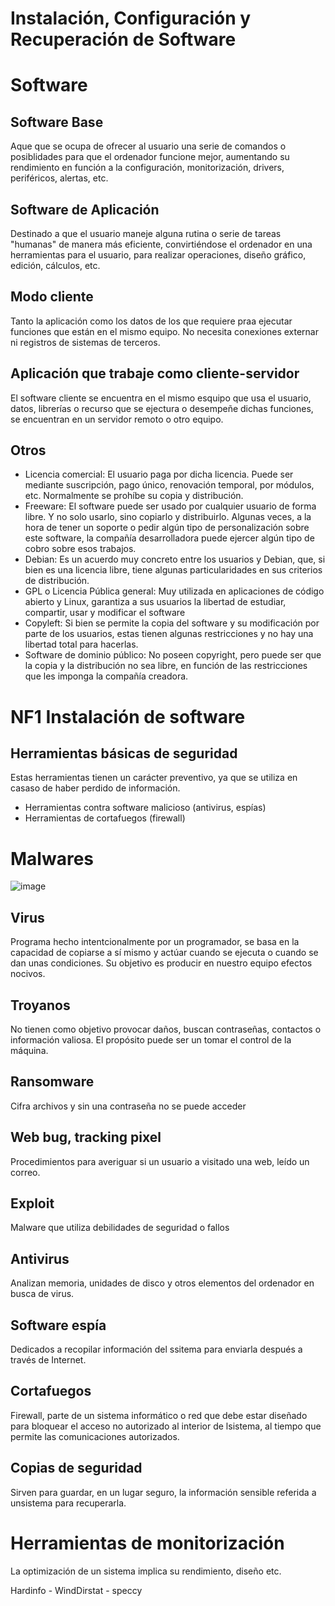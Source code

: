 # Instalación, Configuración y Recuperación de Software

# Software

## Software Base

Aque que se ocupa de ofrecer al usuario una serie de comandos o posiblidades para que el ordenador funcione mejor, aumentando su rendimiento en función a la configuración, monitorización, drivers, periféricos, alertas, etc.

## Software de Aplicación

Destinado a que el usuario maneje alguna rutina o serie de tareas "humanas" de manera más eficiente, convirtiéndose el ordenador en una herramientas para el usuario, para realizar operaciones, diseño gráfico, edición, cálculos, etc.

## Modo cliente

Tanto la aplicación como los datos de los que requiere praa ejecutar funciones que están en el mismo equipo. No necesita conexiones externar ni registros de sistemas de terceros.

## Aplicación que trabaje como cliente-servidor

El software cliente se encuentra en el mismo esquipo que usa el usuario, datos, librerías o recurso que se ejectura o desempeñe dichas funciones, se encuentran en un servidor remoto o otro equipo.

## Otros

- Licencia comercial: El usuario paga por dicha licencia. Puede ser mediante suscripción, pago único, renovación temporal, por módulos, etc. Normalmente se prohíbe su copia y distribución.
- Freeware: El software puede ser usado por cualquier usuario de forma libre. Y no solo usarlo, sino copiarlo y distribuirlo. Algunas veces, a la hora de tener un soporte o pedir algún tipo de personalización sobre este software, la compañía desarrolladora puede ejercer algún tipo de cobro sobre esos trabajos.
- Debian: Es un acuerdo muy concreto entre los usuarios y Debian, que, si bien es una licencia libre, tiene algunas particularidades en sus criterios de distribución.
- GPL o Licencia Pública general: Muy utilizada en aplicaciones de código abierto y Linux, garantiza a sus usuarios la libertad de estudiar, compartir, usar y modificar el software
- Copyleft: Si bien se permite la copia del software y su modificación por parte de los usuarios, estas tienen algunas restricciones y no hay una libertad total para hacerlas.
- Software de dominio público: No poseen copyright, pero puede ser que la copia y la distribución no sea libre, en función de las restricciones que les imponga la compañía creadora.

# NF1 Instalación de software

## Herramientas básicas de seguridad

Estas herramientas tienen un carácter preventivo, ya que se utiliza en casaso de haber perdido de información.

- Herramientas contra software malicioso (antivirus, espías)
- Herramientas de cortafuegos (firewall)

# Malwares

![image](https://github.com/user-attachments/assets/f39c0d6f-f19d-489d-b399-b6fc88502d1b)

## Virus

Programa hecho intentcionalmente por un programador, se basa en la capacidad de copiarse a sí mismo y actúar cuando se ejecuta o cuando se dan unas condiciones. Su objetivo es producir en nuestro equipo efectos nocivos.

## Troyanos

No tienen como objetivo provocar daños, buscan contraseñas, contactos o información valiosa. El propósito puede ser un tomar el control de la máquina.

## Ransomware

Cifra archivos y sin una contraseña no se puede acceder

## Web bug, tracking pixel

Procedimientos para averiguar si un usuario a visitado una web, leído un correo.

## Exploit

Malware que utiliza debilidades de seguridad o fallos

## Antivirus

Analizan memoria, unidades de disco y otros elementos del ordenador en  busca de virus.

## Software espía

Dedicados a recopilar información del ssitema para enviarla después a través de Internet.

## Cortafuegos

Firewall, parte de un sistema informático o red que debe estar diseñado para bloquear el acceso no autorizado al interior de lsistema, al tiempo que permite las comunicaciones autorizados.

## Copias de seguridad

Sirven para guardar, en un lugar seguro, la información sensible referida a unsistema para recuperarla.

# Herramientas de monitorización

La optimización de un sistema implica su rendimiento, diseño etc.

Hardinfo - WindDirstat - speccy


